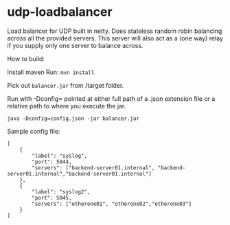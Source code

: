 udp-loadbalancer
================

Load balancer for UDP built in netty.
Does stateless random robin balancing across all the provided servers.
This server will also act as a (one way) relay if you supply only one server to balance across.

How to build:

Install maven
Run: `mvn install`

Pick out `balancer.jar` from /target folder.

Run with -Dconfig= pointed at either full path of a .json extension file or a relative path to where you execute the jar.

`java -Dconfig=config.json -jar balancer.jar`

Sample config file:
```
[
	{	
		"label": "syslog",
		"port": 5044,
		"servers": ["backend-server01.internal", "backend-server01.internal","backend-server01.internal"]
	},
	{	
		"label": "syslog2",
		"port": 5045,
		"servers": ["otherone01", "otherone02","otherone03"]
	}
]
```

